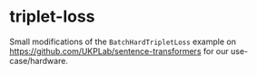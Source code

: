 # triplet-loss

Small modifications of the `BatchHardTripletLoss` example on https://github.com/UKPLab/sentence-transformers for our use-case/hardware.
